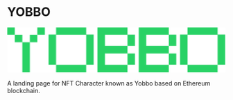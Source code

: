 # YOBBO

![YOBBO LOGO](/public/logo-yobbo.png)

A landing page for NFT Character known as Yobbo based on Ethereum blockchain.


